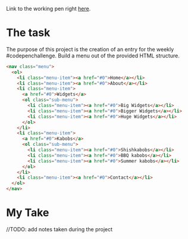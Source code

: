Link to the working pen right [here](https://codepen.io/borntofrappe/full/qKLLjG/).

# The task 

The purpose of this project is the creation of an entry for the weekly #codepenchallenge. Build a menu out of the provided HTML structure.

```HTML
<nav class="menu">
  <ol>
    <li class="menu-item"><a href="#0">Home</a></li>
    <li class="menu-item"><a href="#0">About</a></li>
    <li class="menu-item">
      <a href="#0">Widgets</a>
      <ol class="sub-menu">
        <li class="menu-item"><a href="#0">Big Widgets</a></li>
        <li class="menu-item"><a href="#0">Bigger Widgets</a></li>
        <li class="menu-item"><a href="#0">Huge Widgets</a></li>
      </ol>
    </li>
    <li class="menu-item">
      <a href="#0">Kabobs</a>
      <ol class="sub-menu">
        <li class="menu-item"><a href="#0">Shishkabobs</a></li>
        <li class="menu-item"><a href="#0">BBQ kabobs</a></li>
        <li class="menu-item"><a href="#0">Summer kabobs</a></li>
      </ol>
    </li>
    <li class="menu-item"><a href="#0">Contact</a></li>
  </ol>
</nav>
```

# My Take

//TODO: add notes taken during the project
